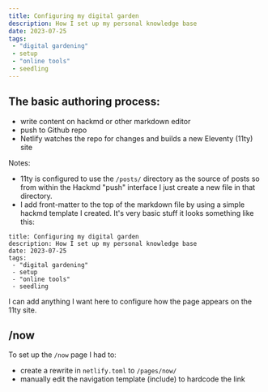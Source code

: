 ```yaml
---
title: Configuring my digital garden
description: How I set up my personal knowledge base
date: 2023-07-25
tags:
 - "digital gardening"
 - setup
 - "online tools"
 - seedling
---
```

## The basic authoring process:
- write content on hackmd or other markdown editor
- push to Github repo
- Netlify watches the repo for changes and builds a new Eleventy (11ty) site

Notes:
- 11ty is configured to use the `/posts/` directory as the source of posts so from within the Hackmd "push" interface I just create a new file in that directory.
- I add front-matter to the top of the markdown file by using a simple hackmd template I created. It's very basic stuff it looks something like this:
```
title: Configuring my digital garden
description: How I set up my personal knowledge base
date: 2023-07-25
tags:
 - "digital gardening"
 - setup
 - "online tools"
 - seedling
```
I can add anything I want here to configure how the page appears on the 11ty site.
## /now
To set up the `/now` page I had to:
- create a rewrite in `netlify.toml` to `/pages/now/`
- manually edit the navigation template (include) to hardcode the link
